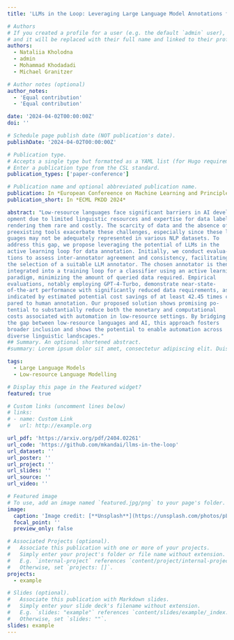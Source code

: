 ```yaml
---
title: 'LLMs in the Loop: Leveraging Large Language Model Annotations for Active Learning in Low-Resource Languages'

# Authors
# If you created a profile for a user (e.g. the default `admin` user), write the username (folder name) here
# and it will be replaced with their full name and linked to their profile.
authors:
  - Nataliia Kholodna
  - admin 
  - Mohammad Khodadadi
  - Michael Granitzer

# Author notes (optional)
author_notes:
  - 'Equal contribution'
  - 'Equal contribution'

date: '2024-04-02T00:00:00Z'
doi: ''

# Schedule page publish date (NOT publication's date).
publishDate: '2024-04-02T00:00:00Z'

# Publication type.
# Accepts a single type but formatted as a YAML list (for Hugo requirements).
# Enter a publication type from the CSL standard.
publication_types: ['paper-conference']

# Publication name and optional abbreviated publication name.
publication: In *European Confereence on Machine Learning and Principles and Practice of Knowledge Discovery in Databases 2024*
publication_short: In *ECML PKDD 2024*

abstract: "Low-resource languages face significant barriers in AI devel-
opment due to limited linguistic resources and expertise for data labeling,
rendering them rare and costly. The scarcity of data and the absence of
preexisting tools exacerbate these challenges, especially since these lan-
guages may not be adequately represented in various NLP datasets. To
address this gap, we propose leveraging the potential of LLMs in the
active learning loop for data annotation. Initially, we conduct evalua-
tions to assess inter-annotator agreement and consistency, facilitating
the selection of a suitable LLM annotator. The chosen annotator is then
integrated into a training loop for a classifier using an active learning
paradigm, minimizing the amount of queried data required. Empirical
evaluations, notably employing GPT-4-Turbo, demonstrate near-state-
of-the-art performance with significantly reduced data requirements, as
indicated by estimated potential cost savings of at least 42.45 times com-
pared to human annotation. Our proposed solution shows promising po-
tential to substantially reduce both the monetary and computational
costs associated with automation in low-resource settings. By bridging
the gap between low-resource languages and AI, this approach fosters
broader inclusion and shows the potential to enable automation across
diverse linguistic landscapes."
## Summary. An optional shortened abstract.
#summary: Lorem ipsum dolor sit amet, consectetur adipiscing elit. Duis posuere tellus ac convallis placerat. Proin tincidunt magna sed ex sollicitudin condimentum.

tags:
  - Large Language Models
  - Low-resource Language Modelling

# Display this page in the Featured widget?
featured: true

# Custom links (uncomment lines below)
# links:
# - name: Custom Link
#   url: http://example.org

url_pdf: 'https://arxiv.org/pdf/2404.02261'
url_code: 'https://github.com/mkandai/llms-in-the-loop'
url_dataset: ''
url_poster: ''
url_project: ''
url_slides: ''
url_source: ''
url_video: ''

# Featured image
# To use, add an image named `featured.jpg/png` to your page's folder.
image:
  caption: 'Image credit: [**Unsplash**](https://unsplash.com/photos/pLCdAaMFLTE)'
  focal_point: ''
  preview_only: false

# Associated Projects (optional).
#   Associate this publication with one or more of your projects.
#   Simply enter your project's folder or file name without extension.
#   E.g. `internal-project` references `content/project/internal-project/_index.md`.
#   Otherwise, set `projects: []`.
projects:
  - example

# Slides (optional).
#   Associate this publication with Markdown slides.
#   Simply enter your slide deck's filename without extension.
#   E.g. `slides: "example"` references `content/slides/example/_index.md`.
#   Otherwise, set `slides: ""`.
slides: example
---
```


